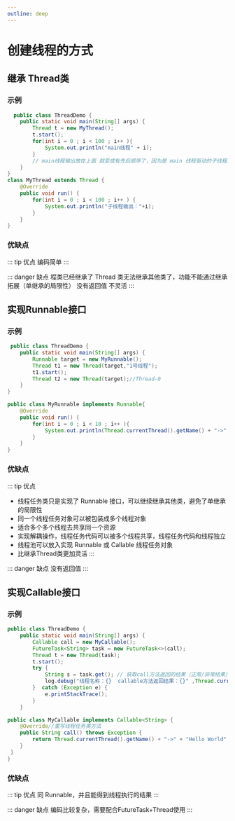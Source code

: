 ```yaml
---
outline: deep
---
```

# 创建线程的方式

## 继承 Thread类

### 示例

```java
  public class ThreadDemo {
    public static void main(String[] args) {
        Thread t = new MyThread();
        t.start();
       	for(int i = 0 ; i < 100 ; i++ ){
            System.out.println("main线程" + i);
        }
        // main线程输出放在上面 就变成有先后顺序了，因为是 main 线程驱动的子线程运行
    }
}
class MyThread extends Thread {
    @Override
    public void run() {
        for(int i = 0 ; i < 100 ; i++ ) {
            System.out.println("子线程输出："+i);
        }
    }
}
```

### 优缺点

::: tip 优点
编码简单
:::

::: danger 缺点
程类已经继承了 Thread 类无法继承其他类了，功能不能通过继承拓展（单继承的局限性）
没有返回值
不灵活
:::

## 实现Runnable接口

### 示例

```java
 public class ThreadDemo {
    public static void main(String[] args) {
        Runnable target = new MyRunnable();
        Thread t1 = new Thread(target,"1号线程");
		t1.start();
        Thread t2 = new Thread(target);//Thread-0
    }
}

public class MyRunnable implements Runnable{
    @Override
    public void run() {
        for(int i = 0 ; i < 10 ; i++ ){
            System.out.println(Thread.currentThread().getName() + "->" + i);
        }
    }
}
```

### 优缺点

::: tip 优点
- 线程任务类只是实现了 Runnable 接口，可以继续继承其他类，避免了单继承的局限性
- 同一个线程任务对象可以被包装成多个线程对象
- 适合多个多个线程去共享同一个资源
- 实现解耦操作，线程任务代码可以被多个线程共享，线程任务代码和线程独立
- 线程池可以放入实现 Runnable 或 Callable 线程任务对象
- 比继承Thread类更加灵活
:::

::: danger 缺点
没有返回值
:::




## 实现Callable接口

### 示例

```java
public class ThreadDemo {
    public static void main(String[] args) {
        Callable call = new MyCallable();
        FutureTask<String> task = new FutureTask<>(call);
        Thread t = new Thread(task);
        t.start();
        try {
            String s = task.get(); // 获取call方法返回的结果（正常/异常结果）
            log.debug("线程名称：{}  callable方法返回结果：{}" ,Thread.currentThread().getName(), s);
        }  catch (Exception e) {
            e.printStackTrace();
        }
    }

public class MyCallable implements Callable<String> {
    @Override//重写线程任务类方法
    public String call() throws Exception {
        return Thread.currentThread().getName() + "->" + "Hello World";
    }
 }
}
```

### 优缺点



::: tip 优点
同 Runnable，并且能得到线程执行的结果
  :::

::: danger 缺点
编码比较复杂，需要配合FutureTask+Thread使用
:::